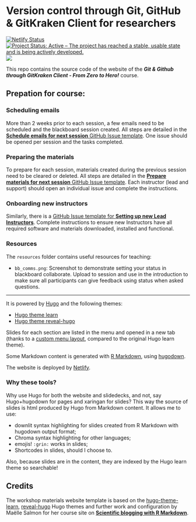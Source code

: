 
# Version control through Git, GitHub & GitKraken Client for researchers

<!-- badges: start -->
[![Netlify Status](https://api.netlify.com/api/v1/badges/a663c5ba-6e5c-4420-b8b2-4228f094463a/deploy-status)](https://app.netlify.com/sites/srse-git-github-zero2hero/deploys)
[![Project Status: Active – The project has reached a stable, usable state and is being actively developed.](https://www.repostatus.org/badges/latest/active.svg)](https://www.repostatus.org/#active)
[![](https://i.creativecommons.org/l/by/3.0/80x15.png)](https://creativecommons.org/licenses/by/4.0/)
<!-- badges: end -->

This repo contains the source code of the website of the ***Git & Github through GitKraken Client - From Zero to Hero!*** course.

## Prepation for course:

### Scheduling  emails

More than 2 weeks prior to each session, a few emails need to be scheduled and the blackboard session created. All steps
are detailed in the [**Schedule emails for next session** GitHub Issue
template](https://github.com/RSE-Sheffield/git-github-zero-to-hero/issues/new?assignees=&labels=session-setup&template=schedule-emails-for-next-session.md&title=Schedule+emails+for+session+on+%5BDATE-OR-SESSION-DESCRIPTION%5D+for+%5BINSTRUCTOR-NAME%5D). One
issue should be opened per session and the tasks completed.


### Preparing the materials

To prepare for each session, materials created during the previous session need to be cleared or deleted. All steps are
detailed in the [**Prepare materials for next session** GitHub Issue
template](https://github.com/RSE-Sheffield/git-github-zero-to-hero/issues/new?assignees=&labels=session-setup&template=prepare-materials-for-next-session.md&title=Prepare+materials+for+session+on+%5BDATE-OR-SESSION-DESCRIPTION%5D+for+%5BINSTRUCTOR-NAME%5D). Each
instructor (lead and support) should open an individual issue and complete the instructions.


### Onboarding new instructors

Similarly, there is a [GitHub Issue template for **Setting up new Lead
Instructors**](https://github.com/RSE-Sheffield/git-github-zero-to-hero/issues/new?assignees=&labels=onboarding&template=setup-new-lead-instructor.md&title=Setup+New+Lead+instructor+%5BName+of+Instructor%5D). Complete
instructions to ensure new Instructors have all required software and materials downloaded, installed and functional.


### Resources

The `resources` folder contains useful resources for teaching:

- `bb_comms.png`: Screenshot to demonstrate setting your status in blackboard collaborate. Upload to session and use in
  the introduction to make sure all participants can give feedback using status when asked questions.


***


It is powered by [Hugo](https://gohugo.io/) and the following themes:

* [Hugo theme learn](https://github.com/matcornic/hugo-theme-learn)
* [Hugo theme reveal-hugo](https://github.com/dzello/reveal-hugo)

Slides for each section are listed in the menu and opened in a new tab (thanks to a [custom menu
layout](/blob/master/layouts/partials/menu.html), compared to the original Hugo learn theme).


Some Markdown content is generated with [R Markdown](https://rmarkdown.rstudio.com/), using
[hugodown](https://github.com/r-lib/hugodown/).

The website is deployed by [Netlify](https://www.netlify.com/).

### Why these tools?

Why use Hugo for both the website and slidedecks, and not, say Hugo+hugodown for pages and xaringan for slides?
This way the source of slides is html produced by Hugo from Markdown content.
It allows me to use:

* downlit syntax highlighting for slides created from R Markdown with hugodown output format;
* Chroma syntax highlighting for other languages;
* emojis! `:grin:` works in slides;
* Shortcodes in slides, should I choose to.

Also, because slides are in the content, they are indexed by the Hugo learn theme so searchable!


## Credits

The workshop materials website template is based on the
[hugo-theme-learn](https://github.com/matcornic/hugo-theme-learn), [reveal-hugo](https://github.com/dzello/reveal-hugo)
Hugo themes and further work and configuration by Maëlle Salmon for her course site on [**Scientific blogging with R
Markdown**](https://github.com/maelle/rmd-blogging-course).
